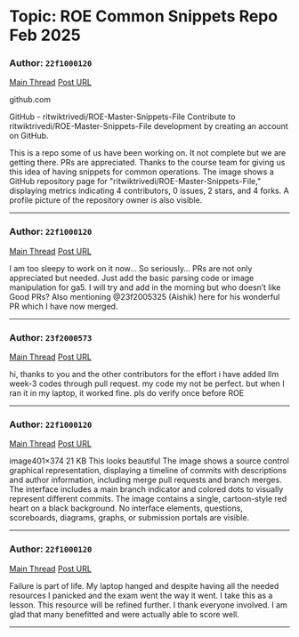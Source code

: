 # Topic: ROE Common Snippets Repo Feb 2025

### Author: `22f1000120`
[Main Thread](https://discourse.onlinedegree.iitm.ac.in/t/roe-common-snippets-repo-feb-2025/168901)
[Post URL](https://discourse.onlinedegree.iitm.ac.in/t/roe-common-snippets-repo-feb-2025/168901/1)

[post_number]: 1


github.com




GitHub - ritwiktrivedi/ROE-Master-Snippets-File
Contribute to ritwiktrivedi/ROE-Master-Snippets-File development by creating an account on GitHub.






This is a repo some of us have been working on. It not complete but we are getting there. PRs are appreciated.
Thanks to the course team for giving us this idea of having snippets for common operations.
The image shows a GitHub repository page for "ritwiktrivedi/ROE-Master-Snippets-File," displaying metrics indicating 4 contributors, 0 issues, 2 stars, and 4 forks.  A profile picture of the repository owner is also visible.

---

### Author: `22f1000120`
[Main Thread](https://discourse.onlinedegree.iitm.ac.in/t/roe-common-snippets-repo-feb-2025/168901)
[Post URL](https://discourse.onlinedegree.iitm.ac.in/t/roe-common-snippets-repo-feb-2025/168901/2)

[post_number]: 2
I am too sleepy to work on it now… So seriously… PRs are not only appreciated but needed. Just add the basic parsing code or image manipulation for ga5. I will try and add in the morning but who doesn’t like Good PRs? Also mentioning @23f2005325 (Aishik) here for his wonderful PR which I have now merged.

---

### Author: `23f2000573`
[Main Thread](https://discourse.onlinedegree.iitm.ac.in/t/roe-common-snippets-repo-feb-2025/168901)
[Post URL](https://discourse.onlinedegree.iitm.ac.in/t/roe-common-snippets-repo-feb-2025/168901/3)

[post_number]: 3
hi, thanks to you and the other contributors for the effort
i have added llm week-3 codes through pull request. my code my not be perfect. but when I ran it in my laptop, it worked fine. pls do verify once before ROE

[reply_to_post_number]: 2

---

### Author: `22f1000120`
[Main Thread](https://discourse.onlinedegree.iitm.ac.in/t/roe-common-snippets-repo-feb-2025/168901)
[Post URL](https://discourse.onlinedegree.iitm.ac.in/t/roe-common-snippets-repo-feb-2025/168901/4)

[post_number]: 4
image401×374 21 KB
This looks beautiful 
The image shows a source control graphical representation, displaying a timeline of commits with descriptions and author information, including merge pull requests and branch merges.  The interface includes a main branch indicator and colored dots to visually represent different commits.
The image contains a single, cartoon-style red heart on a black background.  No interface elements, questions, scoreboards, diagrams, graphs, or submission portals are visible.

---

### Author: `22f1000120`
[Main Thread](https://discourse.onlinedegree.iitm.ac.in/t/roe-common-snippets-repo-feb-2025/168901)
[Post URL](https://discourse.onlinedegree.iitm.ac.in/t/roe-common-snippets-repo-feb-2025/168901/5)

[post_number]: 5
Failure is part of life. My laptop hanged and despite having all the needed resources I panicked and the exam went the way it went. I take this as a lesson. This resource will be refined further. I thank everyone involved. I am glad that many benefitted and were actually able to score well.

[reply_to_post_number]: 4

---
